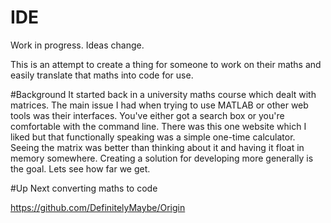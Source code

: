 # IDE
Work in progress. Ideas change.

This is an attempt to create a thing for someone to work on their maths and easily translate that maths into code for use.

#Background
It started back in a university maths course which dealt with matrices. The main issue I had when trying to use MATLAB or other web tools was their interfaces. You've either got a search box or you're comfortable with the command line. There was this one website which I liked but that functionally speaking was a simple one-time calculator. Seeing the matrix was better than thinking about it and having it float in memory somewhere. Creating a solution for developing more generally is the goal. Lets see how far we get.

#Up Next
converting maths to code

https://github.com/DefinitelyMaybe/Origin
